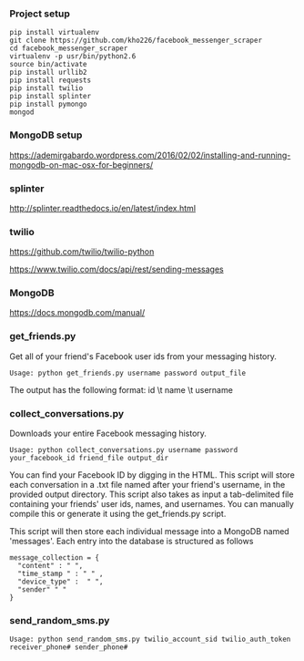 ### Project setup

```
pip install virtualenv
git clone https://github.com/kho226/facebook_messenger_scraper
cd facebook_messenger_scraper
virtualenv -p usr/bin/python2.6
source bin/activate
pip install urllib2
pip install requests
pip install twilio
pip install splinter
pip install pymongo
mongod
```

### MongoDB setup
https://ademirgabardo.wordpress.com/2016/02/02/installing-and-running-mongodb-on-mac-osx-for-beginners/

### splinter
http://splinter.readthedocs.io/en/latest/index.html

### twilio
https://github.com/twilio/twilio-python

https://www.twilio.com/docs/api/rest/sending-messages


### MongoDB
https://docs.mongodb.com/manual/

### get_friends.py

Get all of your friend's Facebook user ids from your messaging history.

```
Usage: python get_friends.py username password output_file
```

The output has the following format: id \t name \t username

### collect_conversations.py
Downloads your entire Facebook messaging history.

```
Usage: python collect_conversations.py username password your_facebook_id friend_file output_dir
```
You can find your Facebook ID by digging in the HTML. This script will store each conversation in a .txt file named after your friend's username, in the provided output directory. This script also takes as input a tab-delimited file containing your friends' user ids, names, and usernames. You can manually compile this or generate it using the get_friends.py script.

This script will then store each individual message into a MongoDB named 'messages'. Each entry into the database is structured as follows
```
message_collection = {
  "content" : " ",
  "time_stamp " : " " ,
  "device_type" :  " ",
  "sender" " "
}
```

### send_random_sms.py

```
Usage: python send_random_sms.py twilio_account_sid twilio_auth_token receiver_phone# sender_phone#
